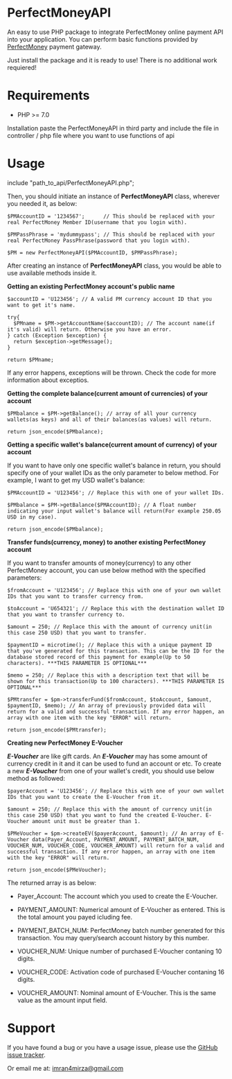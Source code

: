 # PerfectMoneyAPI


An easy to use PHP package to integrate PerfectMoney online payment API into your application.
You can perform basic functions provided by [PerfectMoney](https://perfectmoney.is) payment gateway.

Just install the package and it is ready to use! There is no additional work requiered!

Requirements
============

* PHP >= 7.0

Installation
paste the PerfectMoneyAPI in third party and include the file in controller / php file where you want to use functions of api

Usage
=====
include "path_to_api/PerfectMoneyAPI.php";
    
Then, you should initiate an instance of **PerfectMoneyAPI** class, wherever you needed it, as below:

    $PMAccountID = '1234567';      // This should be replaced with your real PerfectMoney Member ID(username that you login with).
    
    $PMPassPhrase = 'mydummypass'; // This should be replaced with your real PerfectMoney PassPhrase(password that you login with).
    
    $PM = new PerfectMoneyAPI($PMAccountID, $PMPassPhrase);

After creating an instance of **PerfectMoneyAPI** class, you would be able to use available methods inside it.

**Getting an existing PerfectMoney account's public name**

    $accountID = 'U123456'; // A valid PM currency account ID that you want to get it's name.
    
    try{
      $PMname = $PM->getAccountName($accountID); // The account name(if it's valid) will return. Otherwise you have an error.
    } catch (Exception $exception) {
      return $exception->getMessage();
    }
    
    return $PMname;
 
If any error happens, exceptions will be thrown. Check the code for more information about exceptios.


**Getting the complete balance(current amount of currencies) of your account**
   
    $PMbalance = $PM->getBalance(); // array of all your currency wallets(as keys) and all of their balances(as values) will return.
    
    return json_encode($PMbalance);


**Getting a specific wallet's balance(current amount of currency) of your account**

If you want to have only one specific wallet's balance in return, you should specify one of your wallet IDs as the only parameter to below method. For example, I want to get my USD wallet's balance:
   
    $PMAccountID = 'U123456'; // Replace this with one of your wallet IDs.
    
    $PMbalance = $PM->getBalance($PMAccountID); // A float number indicating your input wallet's balance will return(For example 250.05 USD in my case).
    
    return json_encode($PMbalance);
    
    
**Transfer funds(currency, money) to another existing PerfectMoney account**

If you want to transfer amounts of money(currency) to any other PerfectMoney account, you can use below method with the specified parameters:
   
    $fromAccount = 'U123456'; // Replace this with one of your own wallet IDs that you want to transfer currency from.
    
    $toAccount = 'U654321'; // Replace this with the destination wallet ID that you want to transfer currency to.
    
    $amount = 250; // Replace this with the amount of currency unit(in this case 250 USD) that you want to transfer.
    
    $paymentID = microtime(); // Replace this with a unique payment ID that you've generated for this transaction. This can be the ID for the database stored record of this payment for example(Up to 50 characters). ***THIS PARAMETER IS OPTIONAL***
    
    $memo = 250; // Replace this with a description text that will be shown for this transaction(Up to 100 characters). ***THIS PARAMETER IS OPTIONAL***
    
    $PMtransfer = $pm->transferFund($fromAccount, $toAccount, $amount, $paymentID, $memo); // An array of previously provided data will return for a valid and successful transaction. If any error happen, an array with one item with the key "ERROR" will return.
    
    return json_encode($PMtransfer);
    

**Creating new PerfectMoney E-Voucher**

***E-Voucher*** are like gift cards. An ***E-Voucher*** may has some amount of currency credit in it and it can be used to fund an account or etc. To create a new ***E-Voucher*** from one of your wallet's credit, you should use below method as followed:
   
    $payerAccount = 'U123456'; // Replace this with one of your own wallet IDs that you want to create the E-Voucher from it.
        
    $amount = 250; // Replace this with the amount of currency unit(in this case 250 USD) that you want to fund the created E-Voucher. E-Voucher amount unit must be greater than 1.
    
    $PMeVoucher = $pm->createEV($payerAccount, $amount); // An array of E-Voucher data(Payer_Account, PAYMENT_AMOUNT, PAYMENT_BATCH_NUM, VOUCHER_NUM, VOUCHER_CODE, VOUCHER_AMOUNT) will return for a valid and successful transaction. If any error happen, an array with one item with the key "ERROR" will return.
    
    return json_encode($PMeVoucher);
    
The returned array is as below:

* Payer_Account: The account which you used to create the E-Voucher.

* PAYMENT_AMOUNT: Numerical amount of E-Voucher as entered. This is the total amount you payed icluding fee.

* PAYMENT_BATCH_NUM: PerfectMoney batch number generated for this transaction. You may query/search account history by this number.

* VOUCHER_NUM: Unique number of purchased E-Voucher contaning 10 digits.

* VOUCHER_CODE: Activation code of purchased E-Voucher contaning 16 digits.

* VOUCHER_AMOUNT: Nominal amount of E-Voucher. This is the same value as the amount input field.

Support
=======

If you have found a bug or you have a usage issue, please use the [GitHub issue tracker](https://github.com/imran4mirza/PerfectMoneyAPI/issues).

Or email me at: [imran4mirza@gmail.com](mailto:ayubirazeh@gmail.com)

